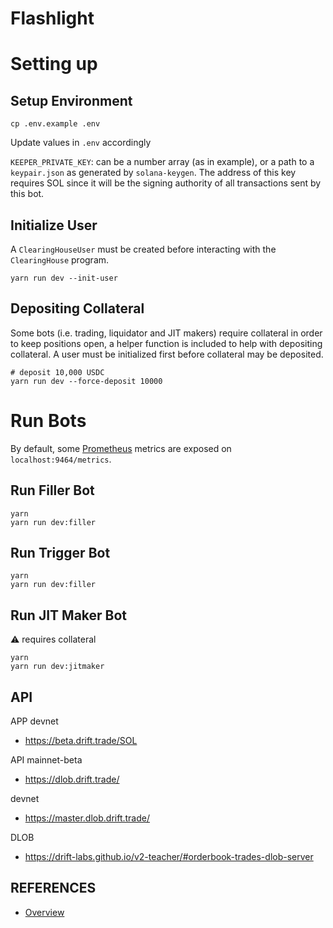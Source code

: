 # Flashlight

# Setting up
## Setup Environment
```shell
cp .env.example .env
```

Update values in `.env` accordingly

`KEEPER_PRIVATE_KEY`: can be a number array (as in example), or a path to a `keypair.json` as generated by `solana-keygen`. The address of this key requires SOL since it will be the signing authority of all transactions sent by this bot.

## Initialize User

A `ClearingHouseUser` must be created before interacting with the `ClearingHouse` program.

```shell
yarn run dev --init-user
```

## Depositing Collateral

Some bots (i.e. trading, liquidator and JIT makers) require collateral in order to keep positions open, a helper function is included to help with depositing collateral.
A user must be initialized first before collateral may be deposited.

```shell
# deposit 10,000 USDC
yarn run dev --force-deposit 10000
```

# Run Bots

By default, some [Prometheus](https://prometheus.io/) metrics are exposed on `localhost:9464/metrics`.

## Run Filler Bot
```shell
yarn
yarn run dev:filler
```

## Run Trigger Bot
```shell
yarn
yarn run dev:filler
```

## Run JIT Maker Bot

⚠ requires collateral

```shell
yarn
yarn run dev:jitmaker
```

## API

APP
devnet
- https://beta.drift.trade/SOL


API
mainnet-beta
- https://dlob.drift.trade/

devnet
- https://master.dlob.drift.trade/ 

DLOB
- https://drift-labs.github.io/v2-teacher/#orderbook-trades-dlob-server



## REFERENCES
- [Overview](https://exercism.org/tracks/rust)

